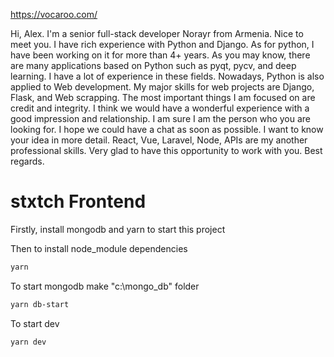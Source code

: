 https://vocaroo.com/


Hi, Alex.
I'm a senior full-stack developer Norayr from Armenia.
Nice to meet you.
I have rich experience with Python and Django.
As for python, I have been working on it for more than 4+ years. 
As you may know, there are many applications based on Python such as pyqt, pycv, and deep learning. I have a lot of experience in these fields.
Nowadays, Python is also applied to Web development. My major skills for web projects are Django, Flask, and Web scrapping.
The most important things I am focused on are credit and integrity. I think we would have a wonderful experience with a good impression and relationship. I am sure I am the person who you are looking for.
I hope we could have a chat as soon as possible. I want to know your idea in more detail.
React, Vue, Laravel, Node, APIs are my another professional skills.
Very glad to have this opportunity to work with you.
Best regards.


# stxtch Frontend
Firstly, install mongodb and yarn to start this project

Then to install node_module dependencies
```bash
yarn
```

To start mongodb
make "c:\mongo_db" folder
```bash
yarn db-start
```

To start dev
```bash
yarn dev
```
